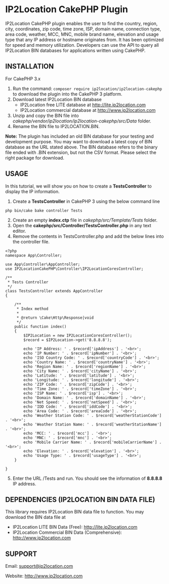 # IP2Location CakePHP Plugin
IP2Location CakePHP plugin enables the user to find the country, region, city, coordinates, zip code, time zone, ISP, domain name, connection type, area code, weather, MCC, MNC, mobile brand name, elevation and usage type that any IP address or hostname originates from. It has been optimized for speed and memory utilization. Developers can use the API to query all IP2Location BIN databases for applications written using CakePHP.


## INSTALLATION
For CakePHP 3.x

1. Run the command: `composer require ip2location/ip2location-cakephp` to download the plugin into the CakePHP 3 platform.
2. Download latest IP2Location BIN database
    - IP2Location free LITE database at http://lite.ip2location.com
    - IP2Location commercial database at http://www.ip2location.com
3. Unzip and copy the BIN file into *cakephp/vendor/ip2location/ip2location-cakephp/src/Data* folder. 
4. Rename the BIN file to IP2LOCATION.BIN.

**Note:** The plugin has included an old BIN database for your testing and development purpose. 
You may want to download a latest copy of BIN database as the URL stated above.
The BIN database refers to the binary file ended with .BIN extension, but not the CSV format.
Please select the right package for download.


## USAGE
In this tutorial, we will show you on how to create a **TestsController** to display the IP information.

1. Create a **TestsController** in CakePHP 3 using the below command line
```
php bin/cake bake controller Tests
```
2. Create an empty **index.ctp** file in *cakephp/src/Template/Tests* folder.
3. Open the **cakephp/src/Controller/TestsController.php** in any text editor.
4. Remove the contents in TestsController.php and add the below lines into the controller file.
```
<?php
namespace App\Controller;

use App\Controller\AppController;
use IP2LocationCakePHP\Controller\IP2LocationCoresController;

/**
 * Tests Controller
 */
class TestsController extends AppController
{

    /**
     * Index method
     *
     * @return \Cake\Http\Response|void
     */
    public function index()
    {
        $IP2Location = new IP2LocationCoresController();
        $record = $IP2Location->get('8.8.8.8');

        echo 'IP Address: ' . $record['ipAddress'] . '<br>';
        echo 'IP Number: ' . $record['ipNumber'] . '<br>';
        echo 'ISO Country Code: ' . $record['countryCode'] . '<br>';
        echo 'Country Name: ' . $record['countryName'] . '<br>';
        echo 'Region Name: ' . $record['regionName'] . '<br>';
        echo 'City Name: ' . $record['cityName'] . '<br>';
        echo 'Latitude: ' . $record['latitude'] . '<br>';
        echo 'Longitude: ' . $record['longitude'] . '<br>';
        echo 'ZIP Code: ' . $record['zipCode'] . '<br>';
        echo 'Time Zone: ' . $record['timeZone'] . '<br>';
        echo 'ISP Name: ' . $record['isp'] . '<br>';
        echo 'Domain Name: ' . $record['domainName'] . '<br>';
        echo 'Net Speed: ' . $record['netSpeed'] . '<br>';
        echo 'IDD Code: ' . $record['iddCode'] . '<br>';
        echo 'Area Code: ' . $record['areaCode'] . '<br>';
        echo 'Weather Station Code: ' . $record['weatherStationCode'] . '<br>';
        echo 'Weather Station Name: ' . $record['weatherStationName'] . '<br>';
        echo 'MCC: ' . $record['mcc'] . '<br>';
        echo 'MNC: ' . $record['mnc'] . '<br>';
        echo 'Mobile Carrier Name: ' . $record['mobileCarrierName'] . '<br>';
        echo 'Elevation: ' . $record['elevation'] . '<br>';
        echo 'Usage Type: ' . $record['usageType'] . '<br>';
    }

}
```
5. Enter the URL <your domain>/Tests and run. You should see the information of **8.8.8.8** IP address.



## DEPENDENCIES (IP2LOCATION BIN DATA FILE)
This library requires IP2Location BIN data file to function. You may download the BIN data file at
* IP2Location LITE BIN Data (Free): http://lite.ip2location.com
* IP2Location Commercial BIN Data (Comprehensive): http://www.ip2location.com

## SUPPORT
Email: support@ip2location.com

Website: http://www.ip2location.com
